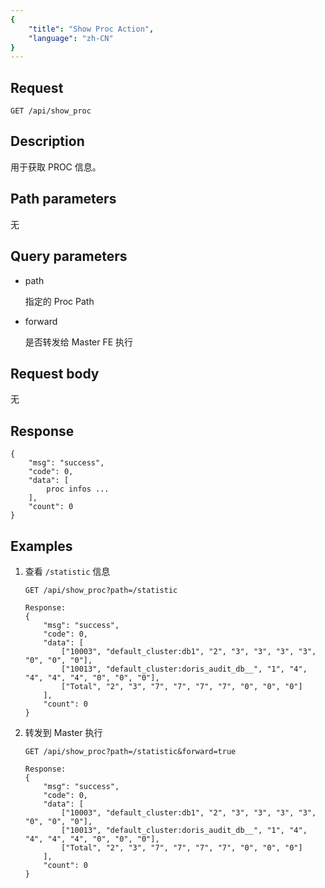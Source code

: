 ```yaml
---
{
    "title": "Show Proc Action",
    "language": "zh-CN"
}
---
```


<!-- 
Licensed to the Apache Software Foundation (ASF) under one
or more contributor license agreements.  See the NOTICE file
distributed with this work for additional information
regarding copyright ownership.  The ASF licenses this file
to you under the Apache License, Version 2.0 (the
"License"); you may not use this file except in compliance
with the License.  You may obtain a copy of the License at

  http://www.apache.org/licenses/LICENSE-2.0

Unless required by applicable law or agreed to in writing,
software distributed under the License is distributed on an
"AS IS" BASIS, WITHOUT WARRANTIES OR CONDITIONS OF ANY
KIND, either express or implied.  See the License for the
specific language governing permissions and limitations
under the License.
-->



## Request

`GET /api/show_proc`

## Description

用于获取 PROC 信息。
    
## Path parameters

无

## Query parameters

* path

    指定的 Proc Path
    
* forward

    是否转发给 Master FE 执行

## Request body

无

## Response

```
{
	"msg": "success",
	"code": 0,
	"data": [
		proc infos ...
	],
	"count": 0
}
```
    
## Examples

1. 查看 `/statistic` 信息

    ```
    GET /api/show_proc?path=/statistic
    
    Response:
    {
    	"msg": "success",
    	"code": 0,
    	"data": [
    		["10003", "default_cluster:db1", "2", "3", "3", "3", "3", "0", "0", "0"],
    		["10013", "default_cluster:doris_audit_db__", "1", "4", "4", "4", "4", "0", "0", "0"],
    		["Total", "2", "3", "7", "7", "7", "7", "0", "0", "0"]
    	],
    	"count": 0
    }
    ```
    
2. 转发到 Master 执行

    ```
    GET /api/show_proc?path=/statistic&forward=true
    
    Response:
    {
    	"msg": "success",
    	"code": 0,
    	"data": [
    		["10003", "default_cluster:db1", "2", "3", "3", "3", "3", "0", "0", "0"],
    		["10013", "default_cluster:doris_audit_db__", "1", "4", "4", "4", "4", "0", "0", "0"],
    		["Total", "2", "3", "7", "7", "7", "7", "0", "0", "0"]
    	],
    	"count": 0
    }
    ```